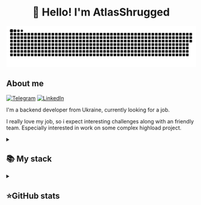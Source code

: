 <h1 align="center">👋 Hello! I'm AtlasShrugged </h1>

<p align="center">
 <img width="600" src="assets/github-snake.svg" alt="snake"/>
</p>

## About me
[![Telegram](https://img.shields.io/badge/-Telegram-2CA5E0?style=flat&logo=telegram&logoColor=white)](https://tlgg.ru/BaggerFast)
[![LinkedIn](https://img.shields.io/badge/-LinkedIn-0A66C2?style=flat&logo=linkedin&logoColor=white)]([https://tlgg.ru/BaggerFast](https://www.linkedin.com/in/atlasshrugged8/))

I'm a backend developer from Ukraine, currently looking for a job.  

I really love my job, so i expect interesting challenges along with an friendly team. Especially interested in work on some complex highload project.

<details align="left">
  <summary><h2><b>📚 My stack</b></h2></summary>
  <p>
    <h3>Main Technologies</h3>
    <img src="https://skillicons.dev/icons?i=go,postgres,mongodb,rabbitmq,redis,prometheus,graphql,nodejs,js,ts&perline=5" />
    <h3>Frameworks / Tools</h3>
    <img src="https://skillicons.dev/icons?i=linux,docker,kubernetes,vue,git&perline=5" />
    <br>
  </p>
</details>


<details align="left">
  <summary><h2><b>⭐GitHub stats</b></h2></summary>
  <p>
   <img src="https://github-readme-stats.vercel.app/api/top-langs/?username=AtlasShrugged&theme=dracula&layout=compact&hide_border=true&bg_color=00000000" />
   <br>
   <img src="https://github-readme-stats.vercel.app/api?username=AtlasShrugged&count_private=true&show_icons=true&theme=dracula&hide_border=true&bg_color=00000000" />
    <br>
  </p>
</details>
